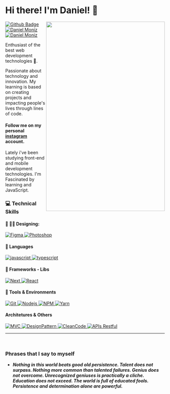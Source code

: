 # Hi there! I'm Daniel! 👋 

<img
	src="https://raw.githubusercontent.com/gist/daniel-koti/ce1881620031b660ff01933741bb5736/raw/252617d9d763a3a14db9677c22f266f8397cbc66/githubcard.svg"
	width="375px"
	height="600px"
	align="right"
/>

<!--
[![Site Badge](https://img.shields.io/badge/%20-site%20pessoal-blueviolet)](https://site/)
-->
<a href="https://github.com/daniel-koti">
      <img alt="Github Badge" src="https://img.shields.io/badge/-Github-5659EB?style=for-the-badge&logo=Github&logoColor=white&link=https://github.com/daniel-koti" />
</a>
<a href="https://www.linkedin.com/in/daniel-moniz/">
      <img alt="Daniel Moniz" src="https://img.shields.io/badge/-Daniel%20Moniz-5659EB?style=for-the-badge&logo=Linkedin&logoColor=white" />
</a>
<a href="mailto:danielkoti.moniz@gmail.com">
      <img alt="Daniel Moniz" src="https://img.shields.io/badge/-Gmail-5659EB?style=for-the-badge&logo=Gmail&logoColor=white&link=mailto:danielkoti.moniz@gmail.com" />
</a>


Enthusiast of the best web development technologies 🚀.

Passionate about technology and innovation.
My learning is based on creating projects and impacting people's lives through lines of code.

#### Follow me on my personal [instagram](https://www.instagram.com/daniel_koti) account.

Lately i've been studying front-end and mobile development technologies. I'm Fascinated by learning and JavaScript.

### :computer: Technical Skills


#### 🎨 ✍🏼 Designing: <br/>

<a href="#">
      <img alt="Figma" src="https://img.shields.io/badge/Figma-F24D1D.svg?style=for-the-badge&logo=figma&logoColor=white" />
</a>
<a href="#">
      <img alt="Photoshop" src="https://img.shields.io/badge/Photoshop-24205E.svg?style=for-the-badge&logo=adobe-photoshop&logoColor=white" />
</a>

####  :speech_balloon: Languages

<a href="#">
      <img alt="javascript" src="https://img.shields.io/badge/JavaScript-F7DF1E.svg?style=for-the-badge&logo=javascript&logoColor=white" />
</a>
<a href="#">
      <img alt="typescript" src="https://img.shields.io/badge/typescript-1E84D0.svg?style=for-the-badge&logo=typescript&logoColor=white" />
</a>

#### :hammer: Frameworks - Libs

<a href="#">
      <img alt="Next" src="https://img.shields.io/badge/next-333.svg?style=for-the-badge&logo=next.js&logoColor=white" />
</a>
<a href="#">
      <img alt="React" src="https://img.shields.io/badge/react-36B2C8.svg?style=for-the-badge&logo=react&logoColor=white" />
</a>


#### :wrench: Tools & Environments

<a href="#">
      <img alt="Git" src="https://img.shields.io/badge/Git-F05032.svg?style=for-the-badge&logo=git&logoColor=white" />
</a>
<a href="#">
      <img alt="Nodejs" src="https://img.shields.io/badge/node-339933.svg?style=for-the-badge&logo=node.js&logoColor=white" />
</a>
<a href="#">
      <img alt="NPM" src="https://img.shields.io/badge/NPM-CB3837.svg?style=for-the-badge&logo=npm&logoColor=white" />
</a>
<a href="#">
      <img alt="Yarn" src="https://img.shields.io/badge/Yarn-2C8EBB.svg?style=for-the-badge&logo=yarn&logoColor=white" />
</a>

#### Architetures & Others

<p align="left">

<a href="#">
      <img alt="MVC" src="https://img.shields.io/badge/MVC-gray.svg?style=for-the-badge" />
</a>
<a href="#">
      <img alt="DesignPattern" src="https://img.shields.io/badge/DesignPattern-gray.svg?style=for-the-badge" />
</a>
<a href="#">
      <img alt="CleanCode" src="https://img.shields.io/badge/CleanCode-gray.svg?style=for-the-badge" />
</a>
<a href="#">
      <img alt="APIs Restful" src="https://img.shields.io/badge/APIs%20Restful-gray.svg?style=for-the-badge" />
</a>
</p>

---
</br>

### Phrases that I say to myself

 - ***Nothing in this world beats good old persistence. Talent does not surpass. Nothing more common than talented failures. Genius does not overcome. Unrecognized geniuses is practically a cliche. Education does not exceed. The world is full of educated fools. Persistence and determination alone are powerful.***




